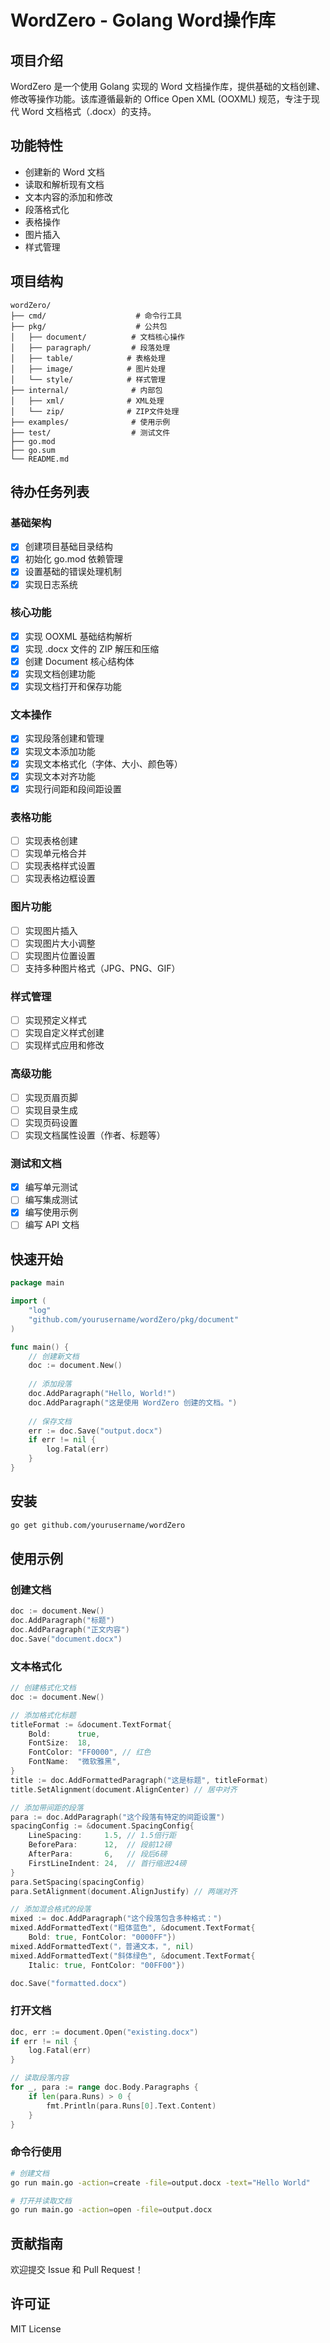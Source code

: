 # WordZero - Golang Word操作库

## 项目介绍

WordZero 是一个使用 Golang 实现的 Word 文档操作库，提供基础的文档创建、修改等操作功能。该库遵循最新的 Office Open XML (OOXML) 规范，专注于现代 Word 文档格式（.docx）的支持。

## 功能特性

- 创建新的 Word 文档
- 读取和解析现有文档
- 文本内容的添加和修改
- 段落格式化
- 表格操作
- 图片插入
- 样式管理

## 项目结构

```
wordZero/
├── cmd/                    # 命令行工具
├── pkg/                    # 公共包
│   ├── document/          # 文档核心操作
│   ├── paragraph/         # 段落处理
│   ├── table/            # 表格处理
│   ├── image/            # 图片处理
│   └── style/            # 样式管理
├── internal/              # 内部包
│   ├── xml/              # XML处理
│   └── zip/              # ZIP文件处理
├── examples/              # 使用示例
├── test/                  # 测试文件
├── go.mod
├── go.sum
└── README.md
```

## 待办任务列表

### 基础架构 
- [x] 创建项目基础目录结构
- [x] 初始化 go.mod 依赖管理
- [x] 设置基础的错误处理机制
- [x] 实现日志系统

### 核心功能
- [x] 实现 OOXML 基础结构解析
- [x] 实现 .docx 文件的 ZIP 解压和压缩
- [x] 创建 Document 核心结构体
- [x] 实现文档创建功能
- [x] 实现文档打开和保存功能

### 文本操作
- [x] 实现段落创建和管理
- [x] 实现文本添加功能
- [x] 实现文本格式化（字体、大小、颜色等）
- [x] 实现文本对齐功能
- [x] 实现行间距和段间距设置

### 表格功能
- [ ] 实现表格创建
- [ ] 实现单元格合并
- [ ] 实现表格样式设置
- [ ] 实现表格边框设置

### 图片功能
- [ ] 实现图片插入
- [ ] 实现图片大小调整
- [ ] 实现图片位置设置
- [ ] 支持多种图片格式（JPG、PNG、GIF）

### 样式管理
- [ ] 实现预定义样式
- [ ] 实现自定义样式创建
- [ ] 实现样式应用和修改

### 高级功能
- [ ] 实现页眉页脚
- [ ] 实现目录生成
- [ ] 实现页码设置
- [ ] 实现文档属性设置（作者、标题等）

### 测试和文档
- [x] 编写单元测试
- [ ] 编写集成测试
- [x] 编写使用示例
- [ ] 编写 API 文档

## 快速开始

```go
package main

import (
    "log"
    "github.com/yourusername/wordZero/pkg/document"
)

func main() {
    // 创建新文档
    doc := document.New()
    
    // 添加段落
    doc.AddParagraph("Hello, World!")
    doc.AddParagraph("这是使用 WordZero 创建的文档。")
    
    // 保存文档
    err := doc.Save("output.docx")
    if err != nil {
        log.Fatal(err)
    }
}
```

## 安装

```bash
go get github.com/yourusername/wordZero
```

## 使用示例

### 创建文档

```go
doc := document.New()
doc.AddParagraph("标题")
doc.AddParagraph("正文内容")
doc.Save("document.docx")
```

### 文本格式化

```go
// 创建格式化文档
doc := document.New()

// 添加格式化标题
titleFormat := &document.TextFormat{
    Bold:      true,
    FontSize:  18,
    FontColor: "FF0000", // 红色
    FontName:  "微软雅黑",
}
title := doc.AddFormattedParagraph("这是标题", titleFormat)
title.SetAlignment(document.AlignCenter) // 居中对齐

// 添加带间距的段落
para := doc.AddParagraph("这个段落有特定的间距设置")
spacingConfig := &document.SpacingConfig{
    LineSpacing:     1.5, // 1.5倍行距
    BeforePara:      12,  // 段前12磅
    AfterPara:       6,   // 段后6磅
    FirstLineIndent: 24,  // 首行缩进24磅
}
para.SetSpacing(spacingConfig)
para.SetAlignment(document.AlignJustify) // 两端对齐

// 添加混合格式的段落
mixed := doc.AddParagraph("这个段落包含多种格式：")
mixed.AddFormattedText("粗体蓝色", &document.TextFormat{
    Bold: true, FontColor: "0000FF"})
mixed.AddFormattedText("，普通文本，", nil)
mixed.AddFormattedText("斜体绿色", &document.TextFormat{
    Italic: true, FontColor: "00FF00"})

doc.Save("formatted.docx")
```

### 打开文档

```go
doc, err := document.Open("existing.docx")
if err != nil {
    log.Fatal(err)
}

// 读取段落内容
for _, para := range doc.Body.Paragraphs {
    if len(para.Runs) > 0 {
        fmt.Println(para.Runs[0].Text.Content)
    }
}
```

### 命令行使用

```bash
# 创建文档
go run main.go -action=create -file=output.docx -text="Hello World"

# 打开并读取文档
go run main.go -action=open -file=output.docx
```

## 贡献指南

欢迎提交 Issue 和 Pull Request！

## 许可证

MIT License 